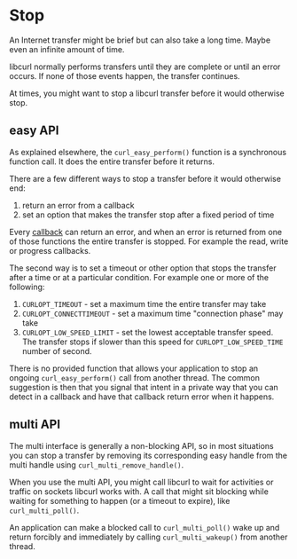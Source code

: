 # Stop

An Internet transfer might be brief but can also take a long time. Maybe even
an infinite amount of time.

libcurl normally performs transfers until they are complete or until an error
occurs. If none of those events happen, the transfer continues.

At times, you might want to stop a libcurl transfer before it would otherwise
stop.

## easy API

As explained elsewhere, the `curl_easy_perform()` function is a synchronous
function call. It does the entire transfer before it returns.

There are a few different ways to stop a transfer before it would otherwise
end:

1. return an error from a callback
2. set an option that makes the transfer stop after a fixed period of time

Every [callback](../callbacks/README.md) can return an error, and when an
error is returned from one of those functions the entire transfer is
stopped. For example the read, write or progress callbacks.

The second way is to set a timeout or other option that stops the transfer
after a time or at a particular condition. For example one or more of the
following:

1. `CURLOPT_TIMEOUT` - set a maximum time the entire transfer may take
2. `CURLOPT_CONNECTTIMEOUT` - set a maximum time "connection phase" may take
3. `CURLOPT_LOW_SPEED_LIMIT` - set the lowest acceptable transfer speed. The
   transfer stops if slower than this speed for `CURLOPT_LOW_SPEED_TIME`
   number of second.

There is no provided function that allows your application to stop an ongoing
`curl_easy_perform()` call from another thread. The common suggestion is then
that you signal that intent in a private way that you can detect in a callback
and have that callback return error when it happens.

## multi API

The multi interface is generally a non-blocking API, so in most situations you
can stop a transfer by removing its corresponding easy handle from the multi
handle using `curl_multi_remove_handle()`.

When you use the multi API, you might call libcurl to wait for activities or
traffic on sockets libcurl works with. A call that might sit blocking while
waiting for something to happen (or a timeout to expire), like
`curl_multi_poll()`.

An application can make a blocked call to `curl_multi_poll()` wake up and
return forcibly and immediately by calling `curl_multi_wakeup()` from another
thread.
